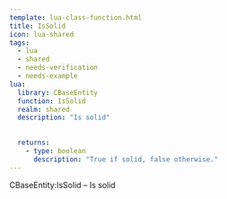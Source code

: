```yaml
---
template: lua-class-function.html
title: IsSolid
icon: lua-shared
tags:
  - lua
  - shared
  - needs-verification
  - needs-example
lua:
  library: CBaseEntity
  function: IsSolid
  realm: shared
  description: "Is solid"
  
  
  returns:
    - type: boolean
      description: "True if solid, false otherwise."
---
```


<div class="lua__search__keywords">
CBaseEntity:IsSolid &#x2013; Is solid
</div>
